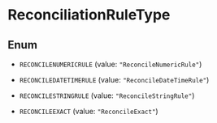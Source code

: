

# ReconciliationRuleType

## Enum


* `RECONCILENUMERICRULE` (value: `"ReconcileNumericRule"`)

* `RECONCILEDATETIMERULE` (value: `"ReconcileDateTimeRule"`)

* `RECONCILESTRINGRULE` (value: `"ReconcileStringRule"`)

* `RECONCILEEXACT` (value: `"ReconcileExact"`)



